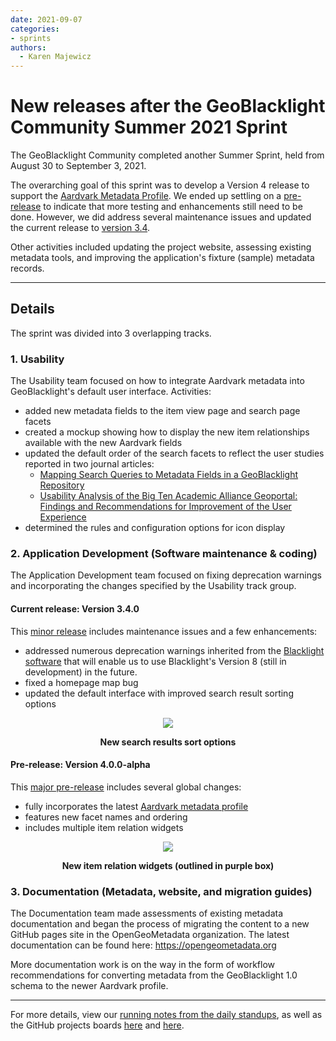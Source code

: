 ```yaml
---
date: 2021-09-07 
categories:
- sprints
authors: 
  - Karen Majewicz
---
```


# New releases after the GeoBlacklight Community Summer 2021 Sprint

The GeoBlacklight Community completed another Summer Sprint, held from August 30 to September 3, 2021. 

<!-- more -->

The overarching goal of this sprint was to develop a Version 4 release to support the <a href="https://opengeometadata.github.io/docs/aardvarkSchema">Aardvark Metadata Profile</a>. We ended up settling on a <a href="https://github.com/geoblacklight/geoblacklight/releases/tag/v4.0.0-alpha">pre-release</a> to indicate that more testing and enhancements still need to be done. However, we did address several maintenance issues and updated the current release to <a href="https://github.com/geoblacklight/geoblacklight/releases/tag/v3.4.0">version 3.4</a>.

Other activities included updating the project website, assessing existing metadata tools, and improving the application's fixture (sample) metadata records.

---------------------------

## Details
The sprint was divided into 3 overlapping tracks.


### 1. Usability

The Usability team focused on how to integrate  Aardvark metadata into GeoBlacklight's default user interface. Activities:
- added new metadata fields to the item view page and search page facets 
- created a mockup showing how to display the new item relationships available with the new Aardvark fields
- updated the default order of the search facets to reflect the user studies reported in two journal articles:
	- <a href ="https://www.tandfonline.com/doi/abs/10.1080/19386389.2020.1915459">Mapping Search Queries to Metadata Fields in a GeoBlacklight Repository</a>
	- <a href ="https://journal.code4lib.org/articles/12932">Usability Analysis of the Big Ten Academic Alliance Geoportal: Findings and Recommendations for Improvement of the User Experience</a>
- determined the rules and configuration options for icon display

### 2. Application Development (Software maintenance & coding)

The Application Development team focused on fixing deprecation warnings and incorporating the changes specified by the Usability track group.

#### Current release: Version 3.4.0
This <a href="https://github.com/geoblacklight/geoblacklight/releases/tag/v3.4.0">minor release</a> includes maintenance issues and a few enhancements:
- addressed numerous deprecation warnings inherited from the <a href = "http://projectblacklight.org/">Blacklight software</a> that will enable us to use Blacklight's Version 8 (still in development) in the future.
- fixed a homepage map bug
- updated the default interface with improved search result sorting options

<p align="center">
  <img src="/images/sortOptions.jpg" />
  <figcaption align = "center"><b>New search results sort options</b></figcaption>
</p>



#### Pre-release: Version 4.0.0-alpha
This <a href="https://github.com/geoblacklight/geoblacklight/releases/tag/v4.0.0-alpha">major pre-release</a> includes several global changes:
- fully incorporates the latest <a href="https://opengeometadata.org/ogm-aardvark">Aardvark metadata profile</a>
- features new facet names and ordering
- includes multiple item relation widgets
<p align="center">
  <img src="/images/allRelationships.jpg" />
  <figcaption align = "center"><b>New item relation widgets (outlined in purple box)</b></figcaption>
</p>



### 3. Documentation (Metadata, website, and migration guides)

The Documentation team made assessments of existing metadata documentation and began the process of migrating the content to a new GitHub pages site in the OpenGeoMetadata organization. The latest documentation can be found here: <a href="https://opengeometadata.org">https://opengeometadata.org</a>

More documentation work is on the way in the form of workflow recommendations for converting metadata from the GeoBlacklight 1.0 schema to the newer Aardvark profile.


------------
For more details, view our <a href = "https://docs.google.com/document/d/e/2PACX-1vS6ga9NA09rqcf36IXmeCqlydXUZzZoYLcqIHZqeBL382Jcr5Bdi7qQTSBx85tpf4pAhL93pZjEwqEr/pub">running notes from the daily standups</a>, as well as the GitHub projects boards <a href="https://github.com/geoblacklight/geoblacklight/projects">here</a> and <a href ="https://github.com/orgs/geoblacklight/projects">here</a>.